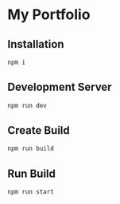 # My Portfolio

## Installation

```bash
npm i
```

## Development Server

```bash
npm run dev
```

## Create Build

```bash
npm run build
```

## Run Build

```bash
npm run start
```
